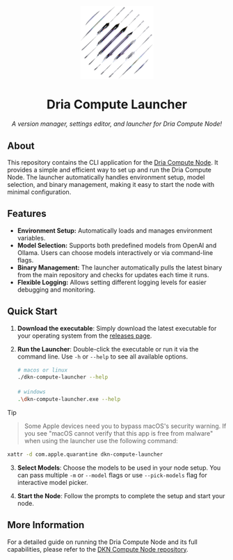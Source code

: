 <p align="center">
  <img src="https://raw.githubusercontent.com/firstbatchxyz/.github/refs/heads/master/branding/dria-logo-square.svg" alt="logo" width="168">
</p>

<h1 align="center">
  Dria Compute Launcher
</h1>
<p align="center">
  <i>A version manager, settings editor, and launcher for Dria Compute Node!</i>
</p>

## About

This repository contains the CLI application for the [Dria Compute Node](https://github.com/firstbatchxyz/dkn-compute-node). It provides a simple and efficient way to set up and run the Dria Compute Node. The launcher automatically handles environment setup, model selection, and binary management, making it easy to start the node with minimal configuration.

## Features

- **Environment Setup:** Automatically loads and manages environment variables.
- **Model Selection:** Supports both predefined models from OpenAI and Ollama. Users can choose models interactively or via command-line flags.
- **Binary Management:** The launcher automatically pulls the latest binary from the main repository and checks for updates each time it runs.
- **Flexible Logging:** Allows setting different logging levels for easier debugging and monitoring.

## Quick Start

1. **Download the executable**: Simply download the latest executable for your operating system from the [releases page](https://github.com/firstbatchxyz/dkn-compute-launcher/releases/tag/v0.0.1).

2. **Run the Launcher**: Double-click the executable or run it via the command line. Use `-h` or `--help` to see all available options.

   ```sh
   # macos or linux
   ./dkn-compute-launcher --help

   # windows
   .\dkn-compute-launcher.exe --help
   ```

> [!TIP]
>
> > Some Apple devices need you to bypass macOS's security warning. If you see "macOS cannot verify that this app is free from malware" when using the launcher use the following command:
>
> ```sh
> xattr -d com.apple.quarantine dkn-compute-launcher
> ```

3. **Select Models**: Choose the models to be used in your node setup. You can pass multiple `-m` or `--model` flags or use `--pick-models` flag for interactive model picker.

4. **Start the Node**: Follow the prompts to complete the setup and start your node.

## More Information

For a detailed guide on running the Dria Compute Node and its full capabilities, please refer to the [DKN Compute Node repository](https://github.com/firstbatchxyz/dkn-compute-node/blob/master/docs/NODE_GUIDE.md).
